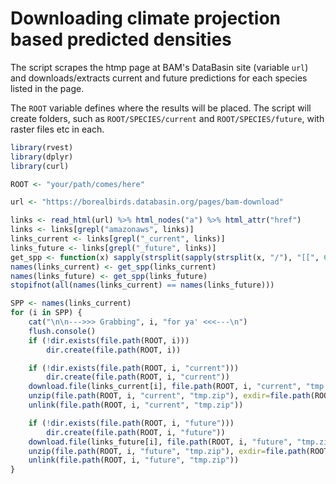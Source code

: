 # Downloading climate projection based predicted densities

The script scrapes the htmp page at BAM's DataBasin site (variable `url`) and downloads/extracts current
and future predictions for each species listed in the page.

The `ROOT` variable defines where the results will be placed.
The script will create folders, such as `ROOT/SPECIES/current` and `ROOT/SPECIES/future`, with raster files etc in each.

```R
library(rvest)
library(dplyr)
library(curl)

ROOT <- "your/path/comes/here"

url <- "https://borealbirds.databasin.org/pages/bam-download"

links <- read_html(url) %>% html_nodes("a") %>% html_attr("href")
links <- links[grepl("amazonaws", links)]
links_current <- links[grepl("_current", links)]
links_future <- links[grepl("_future", links)]
get_spp <- function(x) sapply(strsplit(sapply(strsplit(x, "/"), "[[", 6), "_"), "[[", 1)
names(links_current) <- get_spp(links_current)
names(links_future) <- get_spp(links_future)
stopifnot(all(names(links_current) == names(links_future)))

SPP <- names(links_current)
for (i in SPP) {
    cat("\n\n--->>> Grabbing", i, "for ya' <<<---\n")
    flush.console()
    if (!dir.exists(file.path(ROOT, i)))
        dir.create(file.path(ROOT, i))

    if (!dir.exists(file.path(ROOT, i, "current")))
        dir.create(file.path(ROOT, i, "current"))
    download.file(links_current[i], file.path(ROOT, i, "current", "tmp.zip"))
    unzip(file.path(ROOT, i, "current", "tmp.zip"), exdir=file.path(ROOT, i, "current"))
    unlink(file.path(ROOT, i, "current", "tmp.zip"))

    if (!dir.exists(file.path(ROOT, i, "future")))
        dir.create(file.path(ROOT, i, "future"))
    download.file(links_future[i], file.path(ROOT, i, "future", "tmp.zip"))
    unzip(file.path(ROOT, i, "future", "tmp.zip"), exdir=file.path(ROOT, i, "future"))
    unlink(file.path(ROOT, i, "future", "tmp.zip"))
}
```
